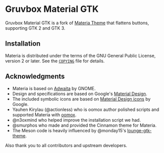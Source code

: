 # Gruvbox Material GTK

Gruvbox Material GTK is a fork of [Materia Theme](https://github.com/nana-4/materia-theme) that flattens buttons, supporting GTK 2 and GTK 3.

## Installation

Materia is distributed under the terms of the GNU General Public License, version 2 or later. See the [`COPYING`](COPYING) file for details.

## Acknowledgments

- Materia is based on [Adwaita](HACKING.md#upstream-theme-sources) by GNOME.
- Design and specifications are based on Google's [Material Design](https://material.io).
- The included symbolic icons are based on [Material Design icons](https://github.com/google/material-design-icons) by Google.
- Yauhen Kirylau (@actionless) who is oomox author polished scripts and supported Materia with [oomox](https://github.com/themix-project/oomox).
- @n3oxmind who helped improve the installation script we had.
- @smurphos who made and provided the Cinnamon theme for Materia.
- The Meson code is heavily influenced by @monday15's [lounge-gtk-theme](https://github.com/monday15/lounge-gtk-theme).

Also thank you to all contributors and upstream developers.
